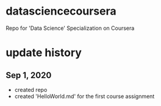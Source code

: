 # datasciencecoursera
Repo for 'Data Science' Specialization on Coursera

# update history

## Sep 1, 2020
- created repo
- created 'HelloWorld.md' for the first course assignment
